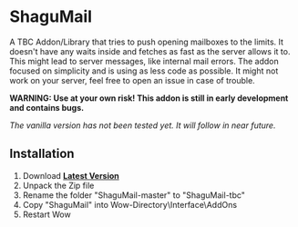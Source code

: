 # ShaguMail

A TBC Addon/Library that tries to push opening mailboxes to the limits. It doesn't have any waits inside and fetches as fast as the server allows it to. This might lead to server messages, like internal mail errors. The addon focused on simplicity and is using as less code as possible. It might not work on your server, feel free to open an issue in case of trouble.

**WARNING: Use at your own risk! This addon is still in early development and contains bugs.**

*The vanilla version has not been tested yet. It will follow in near future.*

## Installation
1. Download **[Latest Version](https://github.com/shagu/ShaguMail/archive/master.zip)**
2. Unpack the Zip file
3. Rename the folder "ShaguMail-master" to "ShaguMail-tbc"
4. Copy "ShaguMail" into Wow-Directory\Interface\AddOns
5. Restart Wow
